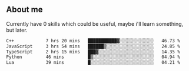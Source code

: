 ## About me
Currently have 0 skills which could be useful, maybe i'll learn something, but later.

<!--START_SECTION:waka-->

```txt
C++            7 hrs 20 mins   ███████████▓░░░░░░░░░░░░░   46.73 %
JavaScript     3 hrs 54 mins   ██████▒░░░░░░░░░░░░░░░░░░   24.85 %
TypeScript     2 hrs 15 mins   ███▓░░░░░░░░░░░░░░░░░░░░░   14.35 %
Python         46 mins         █▒░░░░░░░░░░░░░░░░░░░░░░░   04.94 %
Lua            39 mins         █░░░░░░░░░░░░░░░░░░░░░░░░   04.21 %
```

<!--END_SECTION:waka-->
